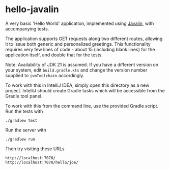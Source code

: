 # hello-javalin

A very basic 'Hello World' application, implemented using [Javalin][jav],
with accompanying tests.

The application supports GET requests along two different routes, allowing
it to issue both generic and personalized greetings. This functionality
requires very few lines of code - about 15 (including blank lines) for the
application itself, and double that for the tests.

Note: Availability of JDK 21 is assumed. If you have a different version
on your system, edit `build.gradle.kts` and change the version number
supplied to `jvmToolchain` accordingly.

To work with this in IntelliJ IDEA, simply open this directory as a new
project. IntelliJ should create Gradle tasks which will be accessible from
the Gradle tool panel.

To work with this from the command line, use the provided Gradle script.
Run the tests with

    ./gradlew test

Run the server with

    ./gradlew run

Then try visiting these URLs

    http://localhost:7070/
    http://localhost:7070/hello/joe/

[jav]: https://javalin.io/
